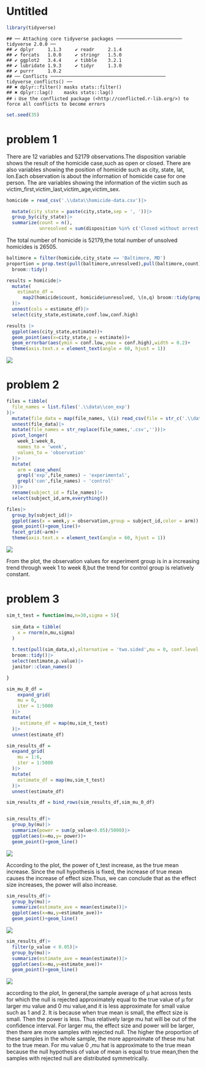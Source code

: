 Untitled
================

``` r
library(tidyverse)
```

    ## ── Attaching core tidyverse packages ──────────────────────── tidyverse 2.0.0 ──
    ## ✔ dplyr     1.1.3     ✔ readr     2.1.4
    ## ✔ forcats   1.0.0     ✔ stringr   1.5.0
    ## ✔ ggplot2   3.4.4     ✔ tibble    3.2.1
    ## ✔ lubridate 1.9.3     ✔ tidyr     1.3.0
    ## ✔ purrr     1.0.2     
    ## ── Conflicts ────────────────────────────────────────── tidyverse_conflicts() ──
    ## ✖ dplyr::filter() masks stats::filter()
    ## ✖ dplyr::lag()    masks stats::lag()
    ## ℹ Use the conflicted package (<http://conflicted.r-lib.org/>) to force all conflicts to become errors

``` r
set.seed(35)
```

# problem 1

There are 12 variables and 52179 observations.The disposition variable
shows the result of the homicide case,such as open or closed. There are
also variables showing the position of homicide such as city, state,
lat, lon.Each observation is about the information of homicide case for
one person. The are variables showing the information of the victim such
as victim_first,victim_last,victim_age,victim_sex.

``` r
homicide = read_csv('.\\data\\homicide-data.csv')|>

  mutate(city_state = paste(city,state,sep = ', '))|>
  group_by(city_state)|>
  summarize(count = n(),
            unresolved = sum(disposition %in% c('Closed without arrest','Open/No arrest')))
```

The total number of homicide is 52179,the total number of unsolved
homicides is 26505.

``` r
baltimore = filter(homicide,city_state == 'Baltimore, MD')
proportion = prop.test(pull(baltimore,unresolved),pull(baltimore,count))|>
  broom::tidy()
```

``` r
results = homicide|>
  mutate(
    estimate_df = 
      map2(homicide$count, homicide$unresolved, \(n,q) broom::tidy(prop.test(q, n)))
  )|>
  unnest(cols = estimate_df)|>
  select(city_state,estimate,conf.low,conf.high)

results |>
  ggplot(aes(city_state,estimate))+
  geom_point(aes(x=city_state,y = estimate))+
  geom_errorbar(aes(ymin = conf.low,ymax = conf.high),width = 0.2)+
  theme(axis.text.x = element_text(angle = 60, hjust = 1))
```

![](p8105_hw5_hh3043_files/figure-gfm/unnamed-chunk-3-1.png)<!-- -->

# problem 2

``` r
files = tibble(
  file_names = list.files('.\\data\\con_exp')
)|>
  mutate(file_data = map(file_names, \(i) read_csv(file = str_c('.\\data\\con_exp\\', i ))))|>
  unnest(file_data)|>
  mutate(file_names = str_replace(file_names,'.csv',''))|>
  pivot_longer(
    week_1:week_8,
    names_to = 'week',
    values_to = 'observation'
  )|>
  mutate(
    arm = case_when(
    grepl('exp',file_names) ~ 'experimental',
    grepl('con',file_names) ~ 'control'
  ))|>
  rename(subject_id = file_names)|>
  select(subject_id,arm,everything())

files|>
  group_by(subject_id)|>
  ggplot(aes(x = week,y = observation,group = subject_id,color = arm)) +
  geom_point()+geom_line()+
  facet_grid(~arm)+
  theme(axis.text.x = element_text(angle = 60, hjust = 1))
```

![](p8105_hw5_hh3043_files/figure-gfm/unnamed-chunk-4-1.png)<!-- -->

From the plot, the observation values for experiment group is in a
increasing trend through week 1 to week 8,but the trend for control
group is relatively constant.

# problem 3

``` r
sim_t_test = function(mu,n=30,sigma = 5){
  
  sim_data = tibble(
    x = rnorm(n,mu,sigma)
  )
  
  t.test(pull(sim_data,x),alternative = 'two.sided',mu = 0, conf.level = 0.05)|>
  broom::tidy()|>
  select(estimate,p.value)|>
  janitor::clean_names()

}

sim_mu_0_df = 
    expand_grid(
    mu = 0,
    iter = 1:5000
  )|>
  mutate(
     estimate_df = map(mu,sim_t_test)
  )|>
  unnest(estimate_df)

sim_results_df = 
  expand_grid(
    mu = 1:6,
    iter = 1:5000
  )|>
  mutate(
    estimate_df = map(mu,sim_t_test)
  )|>
  unnest(estimate_df)

sim_results_df = bind_rows(sim_results_df,sim_mu_0_df)


sim_results_df|>
  group_by(mu)|>
  summarize(power = sum(p_value<0.05)/5000)|>
  ggplot(aes(x=mu,y= power))+
  geom_point()+geom_line()
```

![](p8105_hw5_hh3043_files/figure-gfm/unnamed-chunk-5-1.png)<!-- -->

According to the plot, the power of t_test increase, as the true mean
increase. Since the null hypothesis is fixed, the increase of true mean
causes the increase of effect size.Thus, we can conclude that as the
effect size increases, the power will also increase.

``` r
sim_results_df|>
  group_by(mu)|>
  summarize(estimate_ave = mean(estimate))|>
  ggplot(aes(x=mu,y=estimate_ave))+
  geom_point()+geom_line()
```

![](p8105_hw5_hh3043_files/figure-gfm/unnamed-chunk-6-1.png)<!-- -->

``` r
sim_results_df|>
  filter(p_value < 0.05)|>
  group_by(mu)|>
  summarize(estimate_ave = mean(estimate))|>
  ggplot(aes(x=mu,y=estimate_ave))+
  geom_point()+geom_line()
```

![](p8105_hw5_hh3043_files/figure-gfm/unnamed-chunk-6-2.png)<!-- -->

according to the plot, In general,the sample average of μ hat across
tests for which the null is rejected approximately equal to the true
value of μ for larger mu value and 0 mu value,and it is less approximate
for small value such as 1 and 2. It is because when true mean is small,
the effect size is small. Then the power is less. Thus relatively large
mu hat will be out of the confidence interval. For larger mu, the effect
size and power will be larger, then there are more samples with rejected
null. The higher the proportion of these samples in the whole sample,
the more approximate of these mu hat to the true mean. For mu value 0
,mu hat is approximate to the true mean because the null hypothesis of
value of mean is equal to true mean,then the samples with rejected null
are distributed symmetrically.
